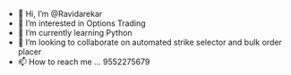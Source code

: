 - 👋 Hi, I’m @Ravidarekar
- 👀 I’m interested in Options Trading 
- 🌱 I’m currently learning Python 
- 💞️ I’m looking to collaborate on automated strike selector and bulk order placer
- 📫 How to reach me ... 9552275679

<!---
Ravidarekar/Ravidarekar is a ✨ special ✨ repository because its `README.md` (this file) appears on your GitHub profile.
You can click the Preview link to take a look at your changes.
--->
